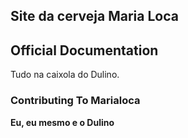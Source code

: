 ## Site da cerveja Maria Loca

## Official Documentation

Tudo na caixola do Dulino.

### Contributing To Marialoca

**Eu, eu mesmo e o Dulino**
